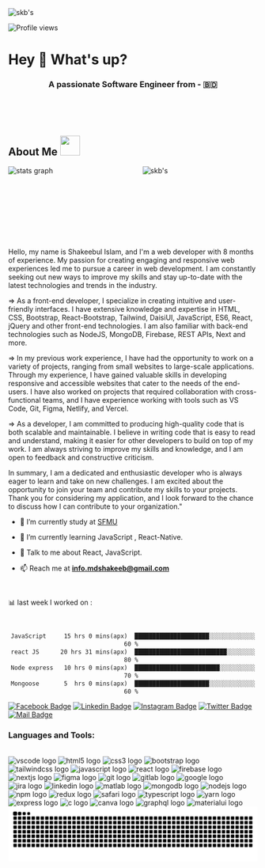 <p>
<img align="center" src="https://i.ibb.co/cbNvGmr/Black-Red-Hoodie-Costume-Streaming-Twitch-Banners.png"  alt="skb's" /></p>

![Profile views](https://gpvc.arturio.dev/itzshakeeb)  
###

<h1 align="left">Hey 👋 What's up?</h1>
<h3 align="center">A passionate Software Engineer from - 🇧🇩</h3> 
<br>
<p align="center"> <a href=""><img src="https://github-profile-trophy.vercel.app/?username=info-mdshakeeb&row=1&column=6&theme=onedark" alt="" /></a> </p> 
 <h2> About Me <img src = "https://media2.giphy.com/media/ZGHpWzdOEkMKtwLqdc/giphy.gif?cid=ecf05e47a0n3gi1bfqntqmob8g9aid1oyj2wr3ds3mg700bl&rid=giphy.gif" width="40px" height="40px"></h2>
 <div align="center">
  <img align="left" src="https://github-readme-stats.vercel.app/api?hide_title=true&hide_rank=false&show_icons=true&include_all_commits=true&count_private=true&disable_animations=false&theme=dracula&locale=en&hide_border=true&username=info-mdshakeeb" height="150" alt="stats graph"  />
  <img src="https://github-readme-streak-stats.herokuapp.com/?user=info-mdshakeeb&" alt="skb's" height="150" alt="languages graph"  />
</div>
 <br clear="both">
 
Hello, my name is Shakeebul Islam, and I'm a web developer with 8 months of experience. My passion for creating engaging and responsive web experiences led me to pursue a career in web development. I am constantly seeking out new ways to improve my skills and stay up-to-date with the latest technologies and trends in the industry.

 => As a front-end developer, I specialize in creating intuitive and user-friendly interfaces. I have extensive knowledge and expertise in HTML, CSS, Bootstrap, React-Bootstrap, Tailwind, DaisiUI, JavaScript, ES6, React, jQuery and other front-end technologies. I am also familiar with back-end technologies such as NodeJS, MongoDB, Firebase, REST APIs, Next and more.

 => In my previous work experience, I have had the opportunity to work on a variety of projects, ranging from small websites to large-scale applications. Through my experience, I have gained valuable skills in developing responsive and accessible websites that cater to the needs of the end-users. I have also worked on projects that required collaboration with cross-functional teams, and I have experience working with tools such as VS Code, Git, Figma, Netlify, and Vercel.

 => As a developer, I am committed to producing high-quality code that is both scalable and maintainable. I believe in writing code that is easy to read and understand, making it easier for other developers to build on top of my work. I am always striving to improve my skills and knowledge, and I am open to feedback and constructive criticism.

In summary, I am a dedicated and enthusiastic developer who is always eager to learn and take on new challenges. I am excited about the opportunity to join your team and contribute my skills to your projects. Thank you for considering my application, and I look forward to the chance to discuss how I can contribute to your organization."


- 🔭 I’m currently study at [SFMU](https://www.sfmu.edu.bd) 

- 🌱 I’m currently learning  JavaScript , React-Native.

- 💬 Talk to me about React, JavaScript.
 - 📫 Reach me at **info.mdshakeeb@gmail.com**  

 <br> 
 


<div align="center">
 <p align="left">📊 last week I worked on :</p> <br/>
 
```text
JavaScript     15 hrs 0 mins(apx)  █████████████████████░░░░░░░░░░░░░  60 % 
react JS      20 hrs 31 mins(apx)  ██████████████████████████░░░░░░░░  80 % 
Node express   10 hrs 0 mins(apx)  ████████████████████████░░░░░░░░░░  70 % 
Mongoose       5  hrs 0 mins(apx)  █████████████████████░░░░░░░░░░░░░  60 % 
```

</div>


[![Facebook Badge](https://img.shields.io/badge/Facebook-1877F2?style=for-the-badge&logo=facebook&logoColor=white)](https://www.facebook.com/info.mdshakeeb/) [![Linkedin Badge](https://img.shields.io/badge/LinkedIn-0077B5?style=for-the-badge&logo=linkedin&logoColor=white)](https://www.linkedin.com/in/mdshakeeb/) [![Instagram Badge](https://img.shields.io/badge/Instagram-E4405F?style=for-the-badge&logo=instagram&logoColor=white)](https://www.instagram.com/info.mdshakeeb/) [![Twitter Badge](https://img.shields.io/badge/Twitter-1DA1F2?style=for-the-badge&logo=twitter&logoColor=white)](https://twitter.com/info_mdshakeeb) [![Mail Badge](https://img.shields.io/badge/Gmail-D14836?style=for-the-badge&logo=gmail&logoColor=white)](mailto:info.mdshakeeb@gmail.com)

<h3 align="left">Languages and Tools:</h3> 
<br clear="both">
<div align="left">
  <img src="https://cdn.jsdelivr.net/gh/devicons/devicon/icons/vscode/vscode-original.svg" height="40" width="52" alt="vscode logo"  />
  <img src="https://cdn.jsdelivr.net/gh/devicons/devicon/icons/html5/html5-original.svg" height="40" width="52" alt="html5 logo"  />
  <img src="https://cdn.jsdelivr.net/gh/devicons/devicon/icons/css3/css3-original.svg" height="40" width="52" alt="css3 logo"  />
  <img src="https://cdn.jsdelivr.net/gh/devicons/devicon/icons/bootstrap/bootstrap-original.svg" height="40" width="52" alt="bootstrap logo"  />
  <img src="https://cdn.jsdelivr.net/gh/devicons/devicon/icons/tailwindcss/tailwindcss-original-wordmark.svg" height="40" width="52" alt="tailwindcss logo"  />
  <img src="https://cdn.jsdelivr.net/gh/devicons/devicon/icons/javascript/javascript-original.svg" height="40" width="52" alt="javascript logo"  />
  <img src="https://cdn.jsdelivr.net/gh/devicons/devicon/icons/react/react-original.svg" height="40" width="52" alt="react logo"  />
  <img src="https://cdn.jsdelivr.net/gh/devicons/devicon/icons/firebase/firebase-plain.svg" height="40" width="52" alt="firebase logo"  />
  <img src="https://cdn.jsdelivr.net/gh/devicons/devicon/icons/nextjs/nextjs-original.svg" height="40" width="52" alt="nextjs logo"  />
  <img src="https://cdn.jsdelivr.net/gh/devicons/devicon/icons/figma/figma-original.svg" height="40" width="52" alt="figma logo"  />
  <img src="https://cdn.jsdelivr.net/gh/devicons/devicon/icons/git/git-original.svg" height="40" width="52" alt="git logo"  />
  <img src="https://cdn.jsdelivr.net/gh/devicons/devicon/icons/gitlab/gitlab-original.svg" height="40" width="52" alt="gitlab logo"  />
  <img src="https://cdn.jsdelivr.net/gh/devicons/devicon/icons/google/google-original.svg" height="40" width="52" alt="google logo"  />
  <img src="https://cdn.jsdelivr.net/gh/devicons/devicon/icons/jira/jira-original.svg" height="40" width="52" alt="jira logo"  />
  <img src="https://cdn.jsdelivr.net/gh/devicons/devicon/icons/linkedin/linkedin-original.svg" height="40" width="52" alt="linkedin logo"  />
  <img src="https://cdn.jsdelivr.net/gh/devicons/devicon/icons/matlab/matlab-original.svg" height="40" width="52" alt="matlab logo"  />
  <img src="https://cdn.jsdelivr.net/gh/devicons/devicon/icons/mongodb/mongodb-original.svg" height="40" width="52" alt="mongodb logo"  />
  <img src="https://cdn.jsdelivr.net/gh/devicons/devicon/icons/nodejs/nodejs-original.svg" height="40" width="52" alt="nodejs logo"  />
  <img src="https://cdn.jsdelivr.net/gh/devicons/devicon/icons/npm/npm-original-wordmark.svg" height="40" width="52" alt="npm logo"  />
  <img src="https://cdn.jsdelivr.net/gh/devicons/devicon/icons/redux/redux-original.svg" height="40" width="52" alt="redux logo"  />
  <img src="https://cdn.jsdelivr.net/gh/devicons/devicon/icons/safari/safari-original.svg" height="40" width="52" alt="safari logo"  />
  <img src="https://cdn.jsdelivr.net/gh/devicons/devicon/icons/typescript/typescript-original.svg" height="40" width="52" alt="typescript logo"  />
  <img src="https://cdn.jsdelivr.net/gh/devicons/devicon/icons/yarn/yarn-original.svg" height="40" width="52" alt="yarn logo"  />
  <img src="https://cdn.jsdelivr.net/gh/devicons/devicon/icons/express/express-original.svg" height="40" width="52" alt="express logo"  />
  <img src="https://cdn.jsdelivr.net/gh/devicons/devicon/icons/c/c-original.svg" height="40" width="52" alt="c logo"  />
  <img src="https://cdn.jsdelivr.net/gh/devicons/devicon/icons/canva/canva-original.svg" height="40" width="52" alt="canva logo"  />
  <img src="https://cdn.jsdelivr.net/gh/devicons/devicon/icons/graphql/graphql-plain.svg" height="40" width="52" alt="graphql logo"  />
  <img src="https://cdn.jsdelivr.net/gh/devicons/devicon/icons/materialui/materialui-original.svg" height="40" width="52" alt="materialui logo"  />
</div>

<img src="https://github.com/info-mdshakeeb/info-mdshakeeb/blob/output/snake.svg" alt="Snake animation" width="1400" />

